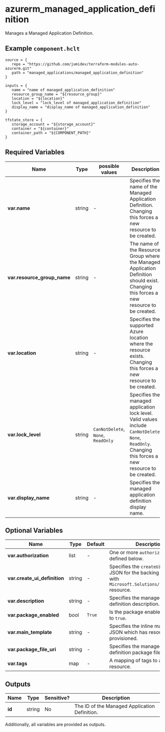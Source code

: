 # azurerm_managed_application_definition

Manages a Managed Application Definition.

## Example `component.hclt`

```hcl
source = {
   repo = "https://github.com/jumidev/terraform-modules-auto-azurerm.git" 
   path = "managed_applications/managed_application_definition" 
}

inputs = {
   name = "name of managed_application_definition" 
   resource_group_name = "${resource_group}" 
   location = "${location}" 
   lock_level = "lock_level of managed_application_definition" 
   display_name = "display_name of managed_application_definition" 
}

tfstate_store = {
   storage_account = "${storage_account}" 
   container = "${container}" 
   container_path = "${COMPONENT_PATH}" 
}

```

## Required Variables

| Name | Type |  possible values |  Description |
| ---- | --------- |  ----------- | ----------- |
| **var.name** | string |  -  |  Specifies the name of the Managed Application Definition. Changing this forces a new resource to be created. | 
| **var.resource_group_name** | string |  -  |  The name of the Resource Group where the Managed Application Definition should exist. Changing this forces a new resource to be created. | 
| **var.location** | string |  -  |  Specifies the supported Azure location where the resource exists. Changing this forces a new resource to be created. | 
| **var.lock_level** | string |  `CanNotDelete`, `None`, `ReadOnly`  |  Specifies the managed application lock level. Valid values include `CanNotDelete`, `None`, `ReadOnly`. Changing this forces a new resource to be created. | 
| **var.display_name** | string |  -  |  Specifies the managed application definition display name. | 

## Optional Variables

| Name | Type |  Default  |  Description |
| ---- | --------- |  ----------- | ----------- |
| **var.authorization** | list |  -  |  One or more `authorization` block defined below. | 
| **var.create_ui_definition** | string |  -  |  Specifies the `createUiDefinition` JSON for the backing template with `Microsoft.Solutions/applications` resource. | 
| **var.description** | string |  -  |  Specifies the managed application definition description. | 
| **var.package_enabled** | bool |  `True`  |  Is the package enabled? Defaults to `true`. | 
| **var.main_template** | string |  -  |  Specifies the inline main template JSON which has resources to be provisioned. | 
| **var.package_file_uri** | string |  -  |  Specifies the managed application definition package file Uri. | 
| **var.tags** | map |  -  |  A mapping of tags to assign to the resource. | 



## Outputs

| Name | Type | Sensitive? | Description |
| ---- | ---- | --------- | --------- |
| **id** | string | No  | The ID of the Managed Application Definition. | 

Additionally, all variables are provided as outputs.
